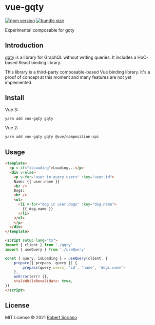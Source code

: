 # vue-gqty

[![npm version](https://badge.fury.io/js/vue-gqty.svg)](https://badge.fury.io/js/vue-gqty)
[![bundle size](https://badgen.net/bundlephobia/minzip/vue-gqty)](https://bundlephobia.com/result?p=vue-gqty)

Experimental composable for gqty

## Introduction

[gqty](https://github.com/gqty-dev/gqty) is a library for
GraphQL without writing queries.
It includes a HoC-based React binding library.

This library is a third-party composable-based Vue binding library.
It's a proof of concept at this moment and many features are not
yet implemented.

## Install

Vue 3:

```bash
yarn add vue-gqty gqty
```

Vue 2:

```bash
yarn add vue-gqty gqty @vue/composition-api
```

## Usage

```html
<template>
  <p v-if="isLoading">Loading...</p>
  <div v-else>
    <p v-for="user in query.users" :key="user.id">
    Name: {{ user.name }}
    <br />
    Dogs:
    <br />
    <ul>
      <li v-for="dog in user.dogs" :key="dog.name">
        {{ dog.name }}
      </li> 
    </ul>
    </p>
  </div>
</template>

<script setup lang="ts">
import { client } from './gqty'
import { useQuery } from './useQuery'

const { query, isLoading } = useQuery(client, {
    prepare({ prepass, query }) {
        prepass(query.users, 'id', 'name', 'dogs.name')
    },
    onError(err) {},
    staleWhileRevalidate: true,
})
</script>
```

## License

MIT License © 2021 [Robert Soriano](https://github.com/wobsoriano)